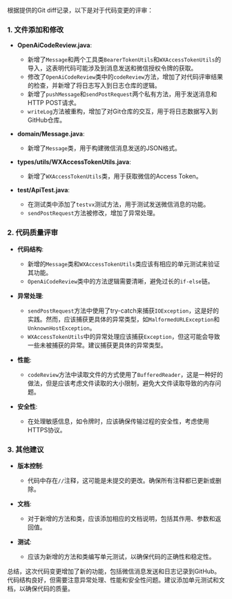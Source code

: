 根据提供的Git diff记录，以下是对于代码变更的评审：

### 1. 文件添加和修改

- **OpenAiCodeReview.java**:
  - 新增了`Message`和两个工具类`BearerTokenUtils`和`WXAccessTokenUtils`的导入，这表明代码可能涉及到消息发送和微信授权令牌的获取。
  - 修改了`OpenAiCodeReview`类中的`codeReview`方法，增加了对代码评审结果的检查，并新增了将日志写入到日志仓库的逻辑。
  - 新增了`pushMessage`和`sendPostRequest`两个私有方法，用于发送消息和HTTP POST请求。
  - `writeLog`方法被重构，增加了对Git仓库的交互，用于将日志数据写入到GitHub仓库。

- **domain/Message.java**:
  - 新增了`Message`类，用于构建微信消息发送的JSON格式。

- **types/utils/WXAccessTokenUtils.java**:
  - 新增了`WXAccessTokenUtils`类，用于获取微信的Access Token。

- **test/ApiTest.java**:
  - 在测试类中添加了`testvx`测试方法，用于测试发送微信消息的功能。
  - `sendPostRequest`方法被修改，增加了异常处理。

### 2. 代码质量评审

- **代码结构**:
  - 新增的`Message`类和`WXAccessTokenUtils`类应该有相应的单元测试来验证其功能。
  - `OpenAiCodeReview`类中的方法逻辑需要清晰，避免过长的`if-else`链。

- **异常处理**:
  - `sendPostRequest`方法中使用了try-catch来捕获`IOException`，这是好的实践。然而，应该捕获更具体的异常类型，如`MalformedURLException`和`UnknownHostException`。
  - `WXAccessTokenUtils`中的异常处理应该捕获`Exception`，但这可能会导致一些未被捕获的异常。建议捕获更具体的异常类型。

- **性能**:
  - `codeReview`方法中读取文件的方式使用了`BufferedReader`，这是一种好的做法，但是应该考虑文件读取的大小限制，避免大文件读取导致的内存问题。

- **安全性**:
  - 在处理敏感信息，如令牌时，应该确保传输过程的安全性，考虑使用HTTPS协议。

### 3. 其他建议

- **版本控制**:
  - 代码中存在`//`注释，这可能是未提交的更改。确保所有注释都已更新或删除。

- **文档**:
  - 对于新增的方法和类，应该添加相应的文档说明，包括其作用、参数和返回值。

- **测试**:
  - 应该为新增的方法和类编写单元测试，以确保代码的正确性和稳定性。

总结，这次代码变更增加了新的功能，包括微信消息发送和日志记录到GitHub。代码结构良好，但需要注意异常处理、性能和安全性问题。建议添加单元测试和文档，以确保代码的质量。